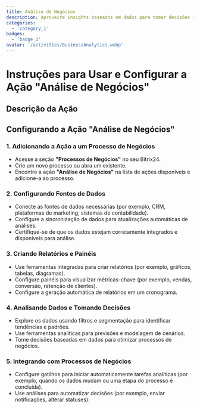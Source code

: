 ```yaml
---
title: Análise de Negócios
description: Aproveite insights baseados em dados para tomar decisões informadas.
categories: 
  - 'category_1'
badges: 
  - 'badge_1'
avatar: '/activities/BusinessAnalytics.webp'
---
```

# Instruções para Usar e Configurar a Ação "Análise de Negócios"

## Descrição da Ação

## **Configurando a Ação "Análise de Negócios"**

### 1. Adicionando a Ação a um Processo de Negócios
- Acesse a seção **"Processos de Negócios"** no seu Bitrix24.
- Crie um novo processo ou abra um existente.
- Encontre a ação **"Análise de Negócios"** na lista de ações disponíveis e adicione-a ao processo.

### 2. Configurando Fontes de Dados
- Conecte as fontes de dados necessárias (por exemplo, CRM, plataformas de marketing, sistemas de contabilidade).
- Configure a sincronização de dados para atualizações automáticas de análises.
- Certifique-se de que os dados estejam corretamente integrados e disponíveis para análise.

### 3. Criando Relatórios e Painéis
- Use ferramentas integradas para criar relatórios (por exemplo, gráficos, tabelas, diagramas).
- Configure painéis para visualizar métricas-chave (por exemplo, vendas, conversão, retenção de clientes).
- Configure a geração automática de relatórios em um cronograma.

### 4. Analisando Dados e Tomando Decisões
- Explore os dados usando filtros e segmentação para identificar tendências e padrões.
- Use ferramentas analíticas para previsões e modelagem de cenários.
- Tome decisões baseadas em dados para otimizar processos de negócios.

### 5. Integrando com Processos de Negócios
- Configure gatilhos para iniciar automaticamente tarefas analíticas (por exemplo, quando os dados mudam ou uma etapa do processo é concluída).
- Use análises para automatizar decisões (por exemplo, enviar notificações, alterar statuses).